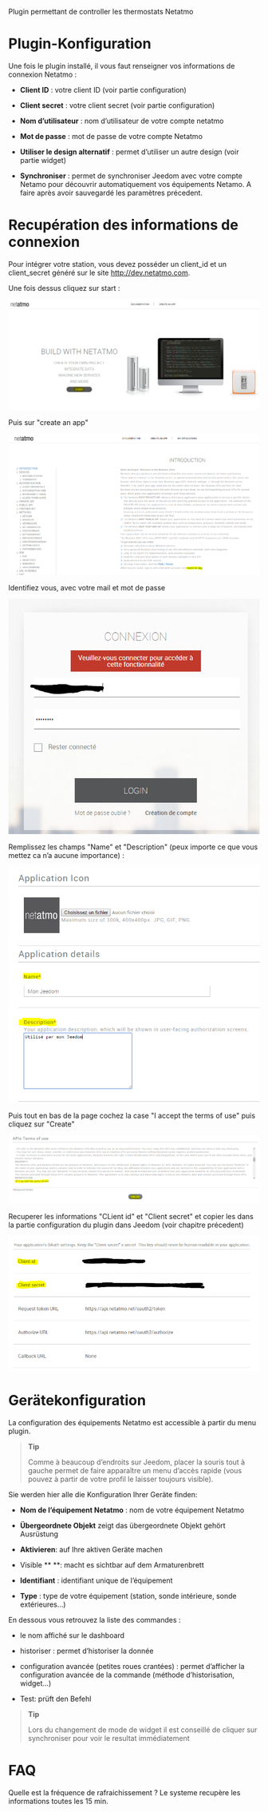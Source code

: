 Plugin permettant de controller les thermostats Netatmo

Plugin-Konfiguration
=======================

Une fois le plugin installé, il vous faut renseigner vos informations de
connexion Netatmo :

-   **Client ID** : votre client ID (voir partie configuration)

-   **Client secret** : votre client secret (voir partie configuration)

-   **Nom d’utilisateur** : nom d’utilisateur de votre compte netatmo

-   **Mot de passe** : mot de passe de votre compte Netatmo

-   **Utiliser le design alternatif** : permet d’utiliser un autre
    design (voir partie widget)

-   **Synchroniser** : permet de synchroniser Jeedom avec votre compte
    Netamo pour découvrir automatiquement vos équipements Netamo. A
    faire après avoir sauvegardé les paramètres précedent.

Recupération des informations de connexion 
==========================================

Pour intégrer votre station, vous devez posséder un client\_id et un
client\_secret généré sur le site <http://dev.netatmo.com>.

Une fois dessus cliquez sur start :

![netatmoWeather10](../images/netatmoWeather10.png)

Puis sur "create an app"

![netatmoWeather11](../images/netatmoWeather11.png)

Identifiez vous, avec votre mail et mot de passe

![netatmoWeather12](../images/netatmoWeather12.png)

Remplissez les champs "Name" et "Description" (peux importe ce que vous
mettez ca n’a aucune importance) :

![netatmoWeather13](../images/netatmoWeather13.png)

Puis tout en bas de la page cochez la case "I accept the terms of use"
puis cliquez sur "Create"

![netatmoWeather14](../images/netatmoWeather14.png)

Recuperer les informations "CLient id" et "Client secret" et copier les
dans la partie configuration du plugin dans Jeedom (voir chapitre
précedent)

![netatmoWeather15](../images/netatmoWeather15.png)

Gerätekonfiguration
=============================

La configuration des équipements Netatmo est accessible à partir du menu
plugin.

> **Tip**
>
> Comme à beaucoup d’endroits sur Jeedom, placer la souris tout à gauche
> permet de faire apparaître un menu d’accès rapide (vous pouvez à
> partir de votre profil le laisser toujours visible).

Sie werden hier alle die Konfiguration Ihrer Geräte finden:

-   **Nom de l’équipement Netatmo** : nom de votre équipement Netatmo

-   **Übergeordnete Objekt** zeigt das übergeordnete Objekt gehört
    Ausrüstung

-   **Aktivieren**: auf Ihre aktiven Geräte machen

-   Visible ** **: macht es sichtbar auf dem Armaturenbrett

-   **Identifiant** : identifiant unique de l’équipement

-   **Type** : type de votre équipement (station, sonde intérieure,
    sonde extérieures…​)

En dessous vous retrouvez la liste des commandes :

-   le nom affiché sur le dashboard

-   historiser : permet d’historiser la donnée

-   configuration avancée (petites roues crantées) : permet d’afficher
    la configuration avancée de la commande (méthode
    d’historisation, widget…​)

-   Test: prüft den Befehl

> **Tip**
>
> Lors du changement de mode de widget il est conseillé de cliquer sur
> synchroniser pour voir le resultat immédiatement

FAQ
===

Quelle est la fréquence de rafraichissement ?
Le systeme recupère les informations toutes les 15 min.



